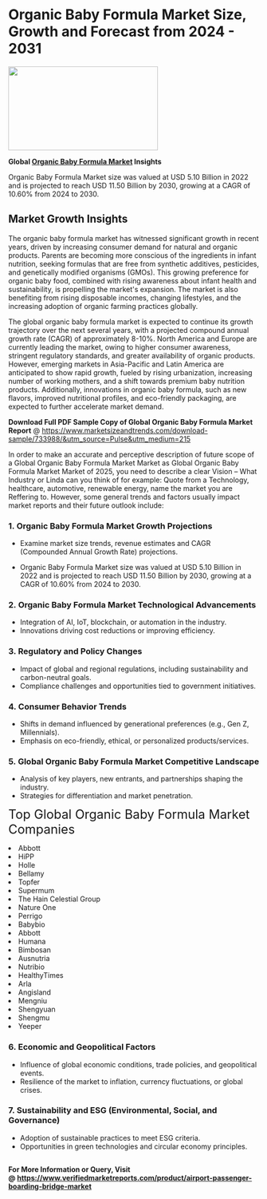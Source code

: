 <H1>Organic Baby Formula Market Size, Growth and Forecast from 2024 - 2031</H1><img class="aligncenter size-medium wp-image-584254" src="https://thirdeyenews.in/wp-content/uploads/2024/09/Global-Market-Research-300x168.jpeg" alt="" width="300" height="168" /><p><strong>Global&nbsp;<a href="https://www.marketsizeandtrends.com/download-sample/733988/&amp;utm_source=Pulse&amp;utm_medium=215">Organic Baby Formula Market</a> Insights</strong></p><p>Organic Baby Formula Market size was valued at USD 5.10 Billion in 2022 and is projected to reach USD 11.50 Billion by 2030, growing at a CAGR of 10.60% from 2024 to 2030.</p><p><h2>Market Growth Insights</h2> <p>The organic baby formula market has witnessed significant growth in recent years, driven by increasing consumer demand for natural and organic products. Parents are becoming more conscious of the ingredients in infant nutrition, seeking formulas that are free from synthetic additives, pesticides, and genetically modified organisms (GMOs). This growing preference for organic baby food, combined with rising awareness about infant health and sustainability, is propelling the market's expansion. The market is also benefiting from rising disposable incomes, changing lifestyles, and the increasing adoption of organic farming practices globally.</p> <p><strong></strong></p> <p>The global organic baby formula market is expected to continue its growth trajectory over the next several years, with a projected compound annual growth rate (CAGR) of approximately 8-10%. North America and Europe are currently leading the market, owing to higher consumer awareness, stringent regulatory standards, and greater availability of organic products. However, emerging markets in Asia-Pacific and Latin America are anticipated to show rapid growth, fueled by rising urbanization, increasing number of working mothers, and a shift towards premium baby nutrition products. Additionally, innovations in organic baby formula, such as new flavors, improved nutritional profiles, and eco-friendly packaging, are expected to further accelerate market demand. <p></p><p><span class=""><strong>Download Full PDF Sample Copy of Global Organic Baby Formula Market Report</strong> @ <a href="https://www.marketsizeandtrends.com/download-sample/733988/&amp;utm_source=Pulse&amp;utm_medium=215" target="_blank">https://www.marketsizeandtrends.com/download-sample/733988/&amp;utm_source=Pulse&amp;utm_medium=215</a></span></p><p>In order to make an accurate and perceptive description of future scope of a Global&nbsp;Organic Baby Formula Market Market as Global&nbsp;Organic Baby Formula Market Market of 2025, you need to describe a clear Vision &ndash; What Industry or Linda can you think of for example: Quote from a Technology, healthcare, automotive, renewable energy, name the market you are Reffering to. However, some general trends and factors usually impact market reports and their future outlook include:</p><h3>1.&nbsp;<strong>Organic Baby Formula Market Growth Projections</strong></h3><ul><li>Examine market size trends, revenue estimates and CAGR (Compounded Annual Growth Rate) projections.</li><li><p>Organic Baby Formula Market size was valued at USD 5.10 Billion in 2022 and is projected to reach USD 11.50 Billion by 2030, growing at a CAGR of 10.60% from 2024 to 2030.</p></li></ul><h3>2.&nbsp;<strong>Organic Baby Formula Market Technological Advancements</strong></h3><ul><li>Integration of AI, IoT, blockchain, or automation in the industry.</li><li>Innovations driving cost reductions or improving efficiency.</li></ul><h3>3.&nbsp;<strong>Regulatory and Policy Changes</strong></h3><ul><li>Impact of global and regional regulations, including sustainability and carbon-neutral goals.</li><li>Compliance challenges and opportunities tied to government initiatives.</li></ul><h3>4.&nbsp;<strong>Consumer Behavior Trends</strong></h3><ul><li>Shifts in demand influenced by generational preferences (e.g., Gen Z, Millennials).</li><li>Emphasis on eco-friendly, ethical, or personalized products/services.</li></ul><h3>5.&nbsp;<strong>Global Organic Baby Formula Market Competitive Landscape</strong></h3><ul><li>Analysis of key players, new entrants, and partnerships shaping the industry.</li><li>Strategies for differentiation and market penetration.</li></ul><p data-pm-slice="1 1 []"><span style="color: inherit; font-family: inherit; font-size: 25px;">Top Global Organic Baby Formula Market Companies</span></p><div class="" data-test-id=""><p><li>Abbott</li><li> HiPP</li><li> Holle</li><li> Bellamy</li><li> Topfer</li><li> Supermum</li><li> The Hain Celestial Group</li><li> Nature One</li><li> Perrigo</li><li> Babybio</li><li> Abbott</li><li> Humana</li><li> Bimbosan</li><li> Ausnutria</li><li> Nutribio</li><li> HealthyTimes</li><li> Arla</li><li> Angisland</li><li> Mengniu</li><li> Shengyuan</li><li> Shengmu</li><li> Yeeper</li></p></div><h3>6.&nbsp;<strong>Economic and Geopolitical Factors</strong></h3><ul><li>Influence of global economic conditions, trade policies, and geopolitical events.</li><li>Resilience of the market to inflation, currency fluctuations, or global crises.</li></ul><h3>7.&nbsp;<strong>Sustainability and ESG (Environmental, Social, and Governance)</strong></h3><ul><li>Adoption of sustainable practices to meet ESG criteria.</li><li>Opportunities in green technologies and circular economy principles.</li></ul><h2><strong style="font-size: 14px;">For More Information or Query, Visit @&nbsp;</strong><a style="background-color: #ffffff; font-size: 14px;" href="https://www.marketsizeandtrends.com/report/organic-baby-formula-market/" target="_blank">https://www.verifiedmarketreports.com/product/airport-passenger-boarding-bridge-market</a></h2>
